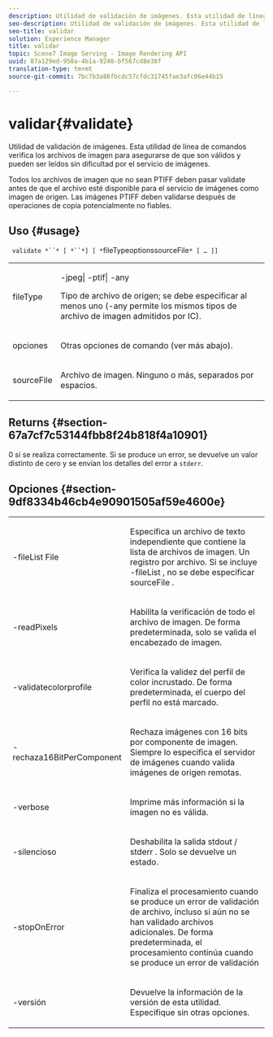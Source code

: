 ```yaml
---
description: Utilidad de validación de imágenes. Esta utilidad de línea de comandos verifica los archivos de imagen para asegurarse de que son válidos y pueden ser leídos sin dificultad por el servicio de imágenes.
seo-description: Utilidad de validación de imágenes. Esta utilidad de línea de comandos verifica los archivos de imagen para asegurarse de que son válidos y pueden ser leídos sin dificultad por el servicio de imágenes.
seo-title: validar
solution: Experience Manager
title: validar
topic: Scene7 Image Serving - Image Rendering API
uuid: 87a129ed-950a-4b1a-9240-bf567cd8e38f
translation-type: tm+mt
source-git-commit: 7bc7b3a86fbcdc57cfdc31745fae3afc06e44b15

---
```



# validar{#validate}

Utilidad de validación de imágenes. Esta utilidad de línea de comandos verifica los archivos de imagen para asegurarse de que son válidos y pueden ser leídos sin dificultad por el servicio de imágenes.

Todos los archivos de imagen que no sean PTIFF deben pasar validate antes de que el archivo esté disponible para el servicio de imágenes como imagen de origen. Las imágenes PTIFF deben validarse después de operaciones de copia potencialmente no fiables.

## Uso {#usage}

` validate *``* [ *``*] [ *`fileTypeoptionssourceFile`* [ … ]]`

<table id="simpletable_D2C6B20E1007433AB4184A73046A44F0"> 
 <tr class="strow"> 
  <td class="stentry"> <p> <span class="codeph"> <span class="varname"> fileType </span></span> </p> </td> 
  <td class="stentry"> <p> <span class="codeph"> -jpeg| -ptif| -any </span> </p> <p>Tipo de archivo de origen; se debe especificar al menos uno (-any permite los mismos tipos de archivo de imagen admitidos por IC). </p> </td> 
 </tr> 
 <tr class="strow"> 
  <td class="stentry"> <p> <span class="codeph"> <span class="varname"> opciones </span></span> </p> </td> 
  <td class="stentry"> <p>Otras opciones de comando (ver más abajo). </p> </td> 
 </tr> 
 <tr class="strow"> 
  <td class="stentry"> <p> <span class="codeph"> <span class="varname"> sourceFile </span></span> </p> </td> 
  <td class="stentry"> <p> Archivo de imagen. Ninguno o más, separados por espacios. </p> </td> 
 </tr> 
</table>

## Returns {#section-67a7cf7c53144fbb8f24b818f4a10901}

0 si se realiza correctamente. Si se produce un error, se devuelve un valor distinto de cero y se envían los detalles del error a `stderr`.

## Opciones {#section-9df8334b46cb4e90901505af59e4600e}

<table id="simpletable_004B1A29BDFD40A9B89E4CBD23119B3F"> 
 <tr class="strow"> 
  <td class="stentry"> <p> <span class="codeph"> -fileList <span class="varname"> File </span></span> </p> </td> 
  <td class="stentry"> <p>Especifica un archivo de texto independiente que contiene la lista de archivos de imagen. Un registro por archivo. Si se incluye <span class="codeph"> -fileList </span> , no se debe especificar <span class="varname"> sourceFile </span> . </p> </td> 
 </tr> 
 <tr class="strow"> 
  <td class="stentry"> <p> <span class="codeph"> -readPixels </span> </p> </td> 
  <td class="stentry"> <p>Habilita la verificación de todo el archivo de imagen. De forma predeterminada, solo se valida el encabezado de imagen. </p> </td> 
 </tr> 
 <tr class="strow"> 
  <td class="stentry"> <p> <span class="codeph"> -validatecolorprofile </span> </p> </td> 
  <td class="stentry"> <p>Verifica la validez del perfil de color incrustado. De forma predeterminada, el cuerpo del perfil no está marcado. </p> </td> 
 </tr> 
 <tr class="strow"> 
  <td class="stentry"> <p> <span class="codeph"> -rechaza16BitPerComponent </span> </p> </td> 
  <td class="stentry"> <p> Rechaza imágenes con 16 bits por componente de imagen. Siempre lo especifica el servidor de imágenes cuando valida imágenes de origen remotas. </p> </td> 
 </tr> 
 <tr class="strow"> 
  <td class="stentry"> <p> <span class="codeph"> -verbose </span> </p> </td> 
  <td class="stentry"> <p> Imprime más información si la imagen no es válida. </p> </td> 
 </tr> 
 <tr class="strow"> 
  <td class="stentry"> <p> <span class="codeph"> -silencioso </span> </p> </td> 
  <td class="stentry"> <p>Deshabilita <span class="codeph"> la salida stdout </span>/ <span class="codeph"> stderr </span> . Solo se devuelve un estado. </p> </td> 
 </tr> 
 <tr class="strow"> 
  <td class="stentry"> <p> <span class="codeph"> -stopOnError </span> </p> </td> 
  <td class="stentry"> <p>Finaliza el procesamiento cuando se produce un error de validación de archivo, incluso si aún no se han validado archivos adicionales. De forma predeterminada, el procesamiento continúa cuando se produce un error de validación </p> </td> 
 </tr> 
 <tr class="strow"> 
  <td class="stentry"> <p> <span class="codeph"> -versión </span> </p> </td> 
  <td class="stentry"> <p>Devuelve la información de la versión de esta utilidad. Especifique sin otras opciones. </p> </td> 
 </tr> 
</table>

